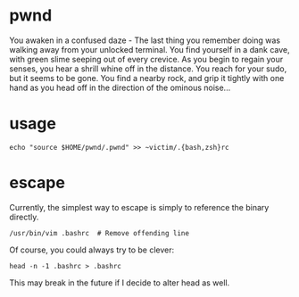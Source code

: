 # pwnd
You awaken in a confused daze - The last thing you remember doing was walking
away from your unlocked terminal.
You find yourself in a dank cave, with green slime seeping out of every
crevice. As you begin to regain your senses, you hear a shrill whine off in
the distance. You reach for your sudo, but it seems to be gone. You find
a nearby rock, and grip it tightly with one hand as you head off in the
direction of the ominous noise...

# usage
```
echo "source $HOME/pwnd/.pwnd" >> ~victim/.{bash,zsh}rc
```
# escape
Currently, the simplest way to escape is simply to reference the binary directly.
```
/usr/bin/vim .bashrc  # Remove offending line
```
Of course, you could always try to be clever:
```
head -n -1 .bashrc > .bashrc
```
This may break in the future if I decide to alter head as well.
